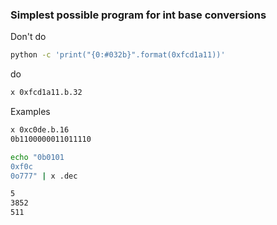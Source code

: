### Simplest possible program for int base conversions


Don't do 
```bash
python -c 'print("{0:#032b}".format(0xfcd1a11))'
```
do
```bash
x 0xfcd1a11.b.32
```
Examples
```bash
x 0xc0de.b.16 
0b1100000011011110

echo "0b0101
0xf0c
0o777" | x .dec

5
3852
511
```
